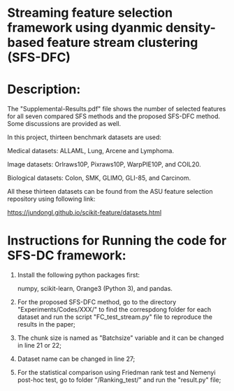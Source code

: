 # Streaming feature selection framework using dyanmic density-based feature stream clustering (SFS-DFC)

# Description:
The "Supplemental-Results.pdf" file shows the number of selected features for all seven compared SFS methods and the proposed SFS-DFC method. Some discussions are provided as well.

In this project, thirteen benchmark datasets are used:

Medical datasets: ALLAML, Lung, Arcene and Lymphoma.

Image datasets: Orlraws10P, Pixraws10P, WarpPIE10P, and COIL20.

Biological datasets: Colon, SMK, GLIMO, GLI-85, and Carcinom.

All these thirteen datasets can be found from the ASU feature selection repository using following link:

https://jundongl.github.io/scikit-feature/datasets.html

# Instructions for Running the code for SFS-DC framework:

1. Install the following python packages first:

   numpy, scikit-learn, Orange3 (Python 3), and pandas.

2. For the proposed SFS-DFC method, go to the directory "Experiments/Codes/XXX/" to find the correspdong folder for each dataset and run the script "FC_test_stream.py" file to reproduce the results in the paper;
3. The chunk size is named as "Batchsize" variable and it can be changed in line 21 or 22;
4. Dataset name can be changed in line 27; 
5. For the statistical comparison using Friedman rank test and Nemenyi post-hoc test, go to folder "/Ranking_test/" and run the "result.py" file;
